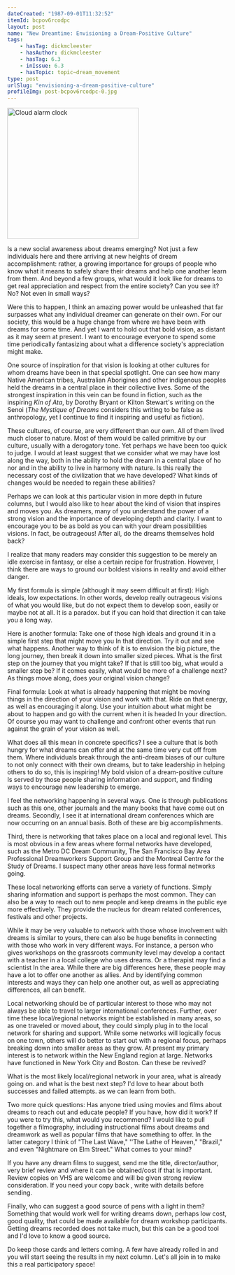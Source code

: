 ```yaml
---
dateCreated: "1987-09-01T11:32:52"
itemId: bcpov6rcodpc
layout: post
name: "New Dreamtime: Envisioning a Dream-Positive Culture"
tags:
    - hasTag: dickmcleester
    - hasAuthor: dickmcleester
    - hasTag: 6.3
    - inIssue: 6.3
    - hasTopic: topic~dream_movement
type: post
urlSlug: "envisioning-a-dream-positive-culture"
profileImg: post-bcpov6rcodpc-0.jpg
---
```


<img src="../images/post-bcpov6rcodpc-0.jpg" alt="Cloud alarm clock" width="300" height="auto"/>

Is a new social awareness about dreams emerging? Not just a few individuals here and there arriving at new heights of dream accomplishment: rather, a growing importance for groups of people who know what it means to safely share their dreams and help one another learn from them. And beyond a few groups, what would it look like for dreams to get real appreciation and respect from the entire society? Can you see it? No? Not even in small ways?

Were this to happen, I think an amazing power would be unleashed that far surpasses what any individual dreamer can generate on their own. For our society, this would be a huge change from where we have been with dreams for some time. And yet I want to hold out that bold vision, as distant as it may seem at present. I want to encourage everyone to spend some time periodically fantasizing about what a difference society's appreciation might make.

One source of inspiration for that vision is looking at other cultures for whom dreams have been in that special spotlight. One can see how many Native American tribes, Australian Aborigines and other indigenous peoples held the dreams in a central place in their collective lives. Some of the strongest inspiration in this vein can be found in fiction, such as the inspiring _Kin of Ata_, by Dorothy Bryant or Kilton Stewart's writing on the Senoi (_The Mystique of Dreams_ considers this writing to be false as anthropology, yet I continue to find it inspiring and useful as fiction).

These cultures, of course, are very different than our own. All of them lived much closer to nature. Most of them would be called primitive by our culture, usually with a derogatory tone. Yet perhaps we have been too quick to judge. I would at least suggest that we consider what we may have lost along the way, both in the ability to hold the dream in a central place of ho nor and in the ability to live in harmony with nature. Is this really the necessary cost of the civilization that we have developed? What kinds of changes would be needed to regain these abilities?

Perhaps we can look at this particular vision in more depth in future columns, but I would also like to hear about the kind of vision that inspires and moves you. As dreamers, many of you understand the power of a strong vision and the importance of developing depth and clarity. I want to encourage you to be as bold as you can with your dream possibilities visions. In fact, be outrageous! After all, do the dreams themselves hold back?

I realize that many readers may consider this suggestion to be merely an idle exercise in fantasy, or else a certain recipe for frustration. However, I think there are ways to ground our boldest visions in reality and avoid either danger.

My first formula is simple (although it may seem difficult at first): High ideals, low expectations. In other words, develop really outrageous visions of what you would like, but do not expect them to develop soon, easily or maybe not at all. It is a paradox. but if you can hold that direction it can take you a long way.

Here is another formula: Take one of those high ideals and ground it in a simple first step that might move you In that direction. Try it out and see what happens. Another way to think of it is to envision the big picture, the long journey, then break it down into smaller sized pieces. What is the first step on the journey that you might take? If that is still too big, what would a smaller step be? If it comes easily, what would be more of a challenge next? As things move along, does your original vision change?

Final formula: Look at what is already happening that might be moving things in the direction of your vision and work with that. Ride on that energy, as well as encouraging it along. Use your intuition about what might be about to happen and go with the current when it is headed In your direction. Of course you may want to challenge and confront other events that run against the grain of your vision as well.

What does all this mean in concrete specifics? I see a culture that is both hungry for what dreams can offer and at the same time very cut off from them. Where individuals break through the anti-dream biases of our culture to not only connect with their own dreams, but to take leadership in helping others to do so, this is inspiring! My bold vision of a dream-positive culture Is served by those people sharing information and support, and finding ways to encourage new leadership to emerge.

I feel the networking happening in several ways. One is through publications such as this one, other journals and the many books that have come out on dreams. Secondly, I see it at international dream conferences which are now occurring on an annual basis. Both of these are big accomplishments.

Third, there is networking that takes place on a local and regional level. This is most obvious in a few areas where formal networks have developed, such as the Metro DC Dream Community, The San Francisco Bay Area Professional Dreamworkers Support Group and the Montreal Centre for the Study of Dreams. I suspect many other areas have less formal networks going.

These local networking efforts can serve a variety of functions. Simply sharing information and support is perhaps the most common. They can also be a way to reach out to new people and keep dreams in the public eye more effectively. They provide the nucleus for dream related conferences, festivals and other projects.

While it may be very valuable to network with those whose involvement with dreams is similar to yours, there can also be huge benefits in connecting with those who work in very different ways. For instance, a person who gives workshops on the grassroots community level may develop a contact with a teacher in a local college who uses dreams. Or a therapist may find a scientist In the area. While there are big differences here, these people may have a lot to offer one another as allies. And by identifying common interests and ways they can help one another out, as well as appreciating differences, all can benefit.

Local networking should be of particular interest to those who may not always be able to travel to larger international conferences. Further, over time these local/regional networks might be established in many areas, so as one traveled or moved about, they could simply plug in to the local network for sharing and support. While some networks will logically focus on one town, others will do better to start out with a regional focus, perhaps breaking down into smaller areas as they grow. At present my primary interest is to network within the New England region at large. Networks have functioned in New York City and Boston. Can these be revived?

What is the most likely local/regional network in your area, what is already going on. and what is the best next step? I'd love to hear about both successes and failed attempts. as we can learn from both.

Two more quick questions: Has anyone tried using movies and films about dreams to reach out and educate people? If you have, how did it work? If you were to try this, what would you recommend? I would like to pull together a filmography, including instructional films about dreams and dreamwork as well as popular films that have something to offer. In the latter category I think of "The Last Wave," ''The Lathe of Heaven," "Brazil," and even "Nightmare on Elm Street." What comes to your mind?

If you have any dream films to suggest, send me the title, director/author, very brief review and where it can be obtained/cost if that is important. Review copies on VHS are welcome and will be given strong review consideration. If you need your copy back , write with details before sending.

Finally, who can suggest a good source of pens with a light in them? Something that would work well for writing dreams down, perhaps low cost, good quality, that could be made available for dream workshop participants. Getting dreams recorded does not take much, but this can be a good tool and I'd love to know a good source.

Do keep those cards and letters coming. A few have already rolled in and you will start seeing the results in my next column. Let's all join in to make this a real participatory space!
